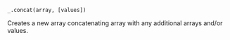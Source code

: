```
_.concat(array, [values])
```

Creates a new array concatenating array with any additional arrays and/or values.
